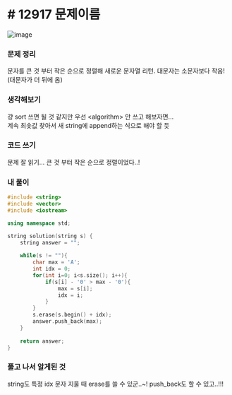 # # 12917 문제이름

![image](https://user-images.githubusercontent.com/28949235/123055407-ce5b0880-d440-11eb-8eb8-905a8bcbed68.png)

### 문제 정리

문자를 큰 것 부터 작은 순으로 정렬해 새로운 문자열 리턴. 대문자는 소문자보다 작음! (대문자가 더 뒤에 옴)

### 생각해보기

걍 sort 쓰면 될 것 같지만 우선 \<algorithm> 안 쓰고 해보자면...  
계속 최솟값 찾아서 새 string에 append하는 식으로 해야 할 듯

### 코드 쓰기

문제 잘 읽기... 큰 것 부터 작은 순으로 정렬이었다..!

### 내 풀이

```c++
#include <string>
#include <vector>
#include <iostream>

using namespace std;

string solution(string s) {
    string answer = "";
    
    while(s != ""){
        char max = 'A';
        int idx = 0;
        for(int i=0; i<s.size(); i++){
            if(s[i] - '0' > max - '0'){
                max = s[i];
                idx = i;
            }
        }
        s.erase(s.begin() + idx);
        answer.push_back(max);
    }
    
    return answer;
}
```



### 풀고 나서 알게된 것

string도 특정 idx 문자 지울 때 erase를 쓸 수 있군..~! push_back도 할 수 있고..!!!
